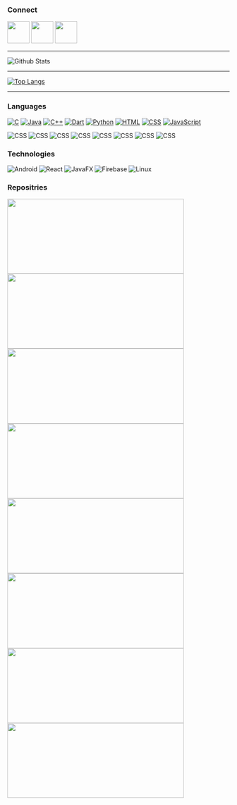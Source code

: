 ### Connect 

<a href="https://www.linkedin.com/in/niranjannb/"><img src = "https://avatars3.githubusercontent.com/u/357098?s=200&v=4" width=50px height=50px></a>
<a href="https://twitter.com/niranjan_neerub"><img src = "https://avatars3.githubusercontent.com/u/50278?s=200&v=4" width=50px height=50px></a>
<a href="https://www.instagram.com/niranjan_neeru_b/"><img src = "https://avatars3.githubusercontent.com/u/549085?s=200&v=4" width=50px height=50px></a>

<!--
**niranjanneeru/niranjanneeru** is a ✨ _special_ ✨ repository because its `README.md` (this file) appears on your GitHub profile.

Here are some ideas to get you started:

- 🔭 I’m currently working on ...
- 🌱 I’m currently learning ...
- 👯 I’m looking to collaborate on ...
- 🤔 I’m looking for help with ...
- 💬 Ask me about ...
- 📫 How to reach me: ...
- 😄 Pronouns: ...
- ⚡ Fun fact: ...
-->

___

![Github Stats](https://github-readme-stats.vercel.app/api?username=nithinjose-tech&show_icons=true&include_all_commits=true&theme=radical&cache_seconds=86400)

___

[![Top Langs](https://github-readme-stats.vercel.app/api/top-langs/?username=nithinjose-tech&hide=php&layout=compact&theme=radical&cache_seconds=86400)](https://github.com/niranjanneeru)

___

### Languages

[![C](https://img.shields.io/badge/-C-fff?&logo=C&logoColor=276dc2)](https://github.com/amalnathm7?tab=repositories&q=&type=&language=C)
[![Java](https://img.shields.io/badge/-Java-fff?&logo=Java&logoColor=f89820)](https://github.com/amalnathm7?tab=repositories&q=&type=&language=Java)
[![C++](https://img.shields.io/badge/-C++-fff?&logo=C&logoColor=4169E1)](https://github.com/amalnathm7?tab=repositories&q=&type=&language=C++)
[![Dart](https://img.shields.io/badge/-Dart-fff?&logo=Dart&logoColor=4597ce)](https://github.com/amalnathm7?tab=repositories&q=&type=&language=Dart)
[![Python](https://img.shields.io/badge/-Python-fff?&logo=python&logoColor=306998)](https://github.com/amalnathm7?tab=repositories&q=&type=&language=Python)
[![HTML](https://img.shields.io/badge/-HTML-fff?&logo=html5&logoColor=e34c26)](https://github.com/amalnathm7?tab=repositories&q=&type=&language=HTML)
[![CSS](https://img.shields.io/badge/-CSS-fff?&logo=css3&logoColor=264de4)](https://github.com/amalnathm7?tab=repositories&q=&type=&language=CSS)
[![JavaScript](https://img.shields.io/badge/-JavaScript-fff?&logo=javascript&logoColor=f0db4f)](https://github.com/amalnathm7?tab=repositories&q=&type=&language=JavaScript)

![CSS](https://img.shields.io/badge/C-EXPERT-orange)
![CSS](https://img.shields.io/badge/JAVA-EXPERT-orange)
![CSS](https://img.shields.io/badge/C++-INTERMEDIATE-blue)
![CSS](https://img.shields.io/badge/DART-INTERMEDIATE-blue)
![CSS](https://img.shields.io/badge/PYTHON-BEGINNER-green)
![CSS](https://img.shields.io/badge/HTML-BEGINNER-green)
![CSS](https://img.shields.io/badge/CSS-BEGINNER-green)
![CSS](https://img.shields.io/badge/JAVASCRIPT-BEGINNER-green)

### Technologies

![Android](https://img.shields.io/badge/-Android-fff?&logo=Android&logoColor=000)
![React](https://img.shields.io/badge/-React-fff?&logo=react&logoColor=000)
![JavaFX](https://img.shields.io/badge/-JavaFX-fff?&logo=Java&logoColor=000)
![Firebase](https://img.shields.io/badge/-Firebase-fff?&logo=Firebase&logoColor=000)
![Linux](https://img.shields.io/badge/-Linux-fff?&logo=Linux&logoColor=000)



### Repositries

<a href="https://github.com/nithinjose-tech/Voice-Automated-Newsfeed">
  <img height=170px width=400px src="https://github-readme-stats.vercel.app/api/pin/?username=nithinjose-tech&repo=Voice-Automated-Newsfeed&&theme=radical&cache_seconds=86400&show_icons=true" />
</a>

<a href="https://github.com/nithinjose-tech/Mern-Memory-Adder">
  <img height=170px width=400px src="https://github-readme-stats.vercel.app/api/pin/?username=nithinjose-tech&repo=Mern-Memory-Adder&&theme=radical&cache_seconds=86400&show_icons=true" />
</a>

<a href="https://github.com/nithinjose-tech/Airbnb-clone">
  <img height=170px width=400px src="https://github-readme-stats.vercel.app/api/pin/?username=nithinjose-tech&repo=Airbnb-clone&&theme=radical&cache_seconds=86400&show_icons=true" />
</a>

<a href="https://github.com/nithinjose-tech/react-native-tesla-clone">
  <img height=170px width=400px src="https://github-readme-stats.vercel.app/api/pin/?username=nithinjose-tech&repo=react-native-tesla-clone&&theme=radical&cache_seconds=86400&show_icons=true" />
</a>

<a href="https://github.com/nithinjose-tech/ISTE-Adhena-Sponsorship">
  <img height=170px width=400px src="https://github-readme-stats.vercel.app/api/pin/?username=nithinjose-tech&repo=ISTE-Adhena-Sponsorship&&theme=radical&cache_seconds=86400&show_icons=true" />
</a>

<a href="https://github.com/nithinjose-tech/AURA-make-a-ton">
  <img height=170px width=400px src="https://github-readme-stats.vercel.app/api/pin/?username=nithinjose-tech&repo=AURA-make-a-ton&&theme=radical&cache_seconds=86400&show_icons=true" />
</a>

<a href="https://github.com/nithinjose-tech/story-book-node">
  <img height=170px width=400px src="https://github-readme-stats.vercel.app/api/pin/?username=nithinjose-tech&repo=story-book-node&&theme=radical&cache_seconds=86400&show_icons=true" />
</a>

<a href="https://github.com/nithinjose-tech/breaking-bad">
  <img height=170px width=400px src="https://github-readme-stats.vercel.app/api/pin/?username=nithinjose-tech&repo=breaking-bad&&theme=radical&cache_seconds=86400&show_icons=true" />
</a>



